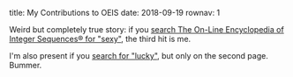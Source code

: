 title: My Contributions to OEIS
date: 2018-09-19
rownav: 1

Weird but completely true story: if you <a
href="https://oeis.org/search?q=sexy">search The On-Line Encyclopedia of
Integer Sequences® for "sexy"</a>, the third hit is me.

I'm also present if you <a
href="https://oeis.org/search?q=lucky&start=10">search for "lucky"</a>, but
only on the second page. Bummer.

